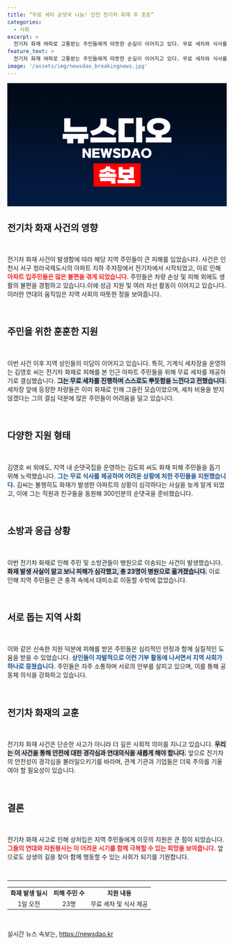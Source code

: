 ```yaml
---
title: “무료 세차 순댓국 나눔! 인천 전기차 화재 후 훈훈”
categories:
  - 사회
excerpt: >
  전기차 화재 여파로 고통받는 주민들에게 따뜻한 손길이 이어지고 있다. 무료 세차와 식사를 제공하며 지역사회의 훈훈한 미담이 펼쳐지고 있는 현장을 다뤘다. 클릭해서 자세한 이야기를 확인해보세요!
feature_text: >
  전기차 화재 여파로 고통받는 주민들에게 따뜻한 손길이 이어지고 있다. 무료 세차와 식사를 제공하며 지역사회의 훈훈한 미담이 펼쳐지고 있는 현장을 다뤘다. 클릭해서 자세한 이야기를 확인해보세요!
image: '/assets/img/newsdao_breakingnews.jpg'
---
```


<p><img src="/assets/img/newsdao_breakingnews.jpg" alt="firstkoreanews 속보" /></p>

<h2 data-ke-size="size26">전기차 화재 사건의 영향</h2>

<p data-ke-size="size16">&nbsp;</p>

<p>전기차 화재 사건이 발생함에 따라 해당 지역 주민들이 큰 피해를 입었습니다. 사건은 인천시 서구 청라국제도시의 아파트 지하 주차장에서 전기차에서 시작되었고, 이로 인해 <b><span style="color: #ee2323;">아파트 입주민들은 많은 불편을 겪게 되었습니다.</span></b> 주민들은 차량 손상 및 피해 외에도 생활의 불편을 경험하고 있습니다.이에 성금 지원 및 여러 자선 활동이 이어지고 있습니다. 이러한 연대의 움직임은 지역 사회의 따뜻한 정을 보여줍니다. </p>

<p data-ke-size="size16">&nbsp;</p>

<h2 data-ke-size="size26">주민을 위한 훈훈한 지원</h2>

<p data-ke-size="size16">&nbsp;</p>

<p>이번 사건 이후 지역 상인들의 미담이 이어지고 있습니다. 특히, 기계식 세차장을 운영하는 김영호 씨는 전기차 화재로 피해를 본 인근 아파트 주민들을 위해 무료 세차를 제공하기로 결심했습니다. <b><span style="background-color: #21538527;">그는 무료 세차를 진행하며 스스로도 뿌듯함을 느낀다고 전했습니다.</span></b> 세차장 앞에 등장한 차량들은 이미 화재로 인해 그을린 모습이었으며, 세차 비용을 받지 않겠다는 그의 결심 덕분에 많은 주민들이 어려움을 덜고 있습니다. </p>

<p data-ke-size="size16">&nbsp;</p>

<h2 data-ke-size="size26">다양한 지원 형태</h2>

<p data-ke-size="size16">&nbsp;</p>

<p>김영호 씨 외에도, 지역 내 순댓국집을 운영하는 김도희 씨도 화재 피해 주민들을 돕기 위해 노력했습니다. <b><span style="color: #1a5490;">그는 무료 식사를 제공하며 어려운 상황에 처한 주민들을 지원했습니다.</span></b> 김씨는 불행히도 화재가 발생한 아파트의 상황이 심각하다는 사실을 늦게 알게 되었고, 이에 그는 직원과 친구들을 동원해 300인분의 순댓국을 준비했습니다. </p>

<p data-ke-size="size16">&nbsp;</p>

<h2 data-ke-size="size26">소방과 응급 상황</h2>

<p data-ke-size="size16">&nbsp;</p>

<p>이번 전기차 화재로 인해 주민 및 소방관들이 병원으로 이송되는 사건이 발생했습니다. <b><span style="background-color: #21538527;">화재 발생 사실이 알고 보니 피해가 심각했고, 총 23명이 병원으로 옮겨졌습니다.</span></b> 이로 인해 지역 주민들은 큰 충격 속에서 대피소로 이동할 수밖에 없었습니다.</p>

<p data-ke-size="size16">&nbsp;</p>

<h2 data-ke-size="size26">서로 돕는 지역 사회</h2>

<p data-ke-size="size16">&nbsp;</p>

<p>이와 같은 신속한 지원 덕분에 피해를 받은 주민들은 심리적인 안정과 함께 실질적인 도움을 받을 수 있었습니다. <b><span style="color: #1a5490;">상인들이 자발적으로 이런 기부 활동에 나서면서 지역 사회가 하나로 뭉쳤습니다.</span></b> 주민들은 자주 소통하며 서로의 안부를 살피고 있으며, 이를 통해 공동체 의식을 강화하고 있습니다.</p>

<p data-ke-size="size16">&nbsp;</p>

<h2 data-ke-size="size26">전기차 화재의 교훈</h2>

<p data-ke-size="size16">&nbsp;</p>

<p>전기차 화재 사건은 단순한 사고가 아니라 더 깊은 사회적 의미를 지니고 있습니다. <b><span style="background-color: #21538527;">우리는 이 사건을 통해 안전에 대한 경각심과 연대의식을 새롭게 해야 합니다.</span></b> 앞으로 전기차의 안전성이 경각심을 불러일으키기를 바라며, 관계 기관과 기업들은 더욱 주의를 기울여야 할 필요성이 있습니다. </p>

<p data-ke-size="size16">&nbsp;</p>

<h2 data-ke-size="size26">결론</h2>

<p data-ke-size="size16">&nbsp;</p>

<p>전기차 화재 사고로 인해 상처입은 지역 주민들에게 이웃의 지원은 큰 힘이 되었습니다. <b><span style="color: #ee2323;">그들의 연대와 자원봉사는 이 어려운 시기를 함께 극복할 수 있는 희망을 보여줍니다.</span></b> 앞으로도 상생의 길을 찾아 함께 행동할 수 있는 사회가 되기를 기원합니다. </p>

<p data-ke-size="size16">&nbsp;</p>

<hr />

<table style="width: 100%; border-collapse: collapse;">
<tr>
<td style="text-align: center; height: 17px;"><b>화재 발생 일시</b></td>
<td style="text-align: center; height: 17px;"><b>피해 주민 수</b></td>
<td style="text-align: center; height: 17px;"><b>지원 내용</b></td>
</tr>
<tr>
<td style="text-align: center; height: 17px;">1일 오전</td>
<td style="text-align: center; height: 17px;">23명</td>
<td style="text-align: center; height: 17px;">무료 세차 및 식사 제공</td>
</tr>
</table>

<p data-ke-size="size16">&nbsp;</p>
실시간 뉴스 속보는, <a href="https://newsdao.kr" rel="dofollow">https://newsdao.kr</a>



